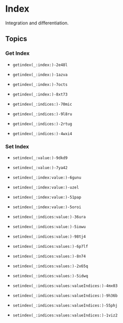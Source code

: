 # Index

Integration and differentiation.

## Topics

### Get Index

- ``getindex(_:index:)-2e48l``
- ``getindex(_:index:)-1azva``
- ``getindex(_:index:)-7octs``
- ``getindex(_:index:)-8xt73``

- ``getindex(_:indices:)-70mic``
- ``getindex(_:indices:)-9l8ru``
- ``getindex(_:indices:)-2rtug``
- ``getindex(_:indices:)-4wxi4``

### Set Index

- ``setindex(_:value:)-9dkd9``
- ``setindex(_:value:)-7ya42``

- ``setindex(_:index:value:)-6gunu``
- ``setindex(_:index:value:)-uzel``
- ``setindex(_:index:value:)-51pap``
- ``setindex(_:index:value:)-5oroi``

- ``setindex(_:indices:value:)-36ura``
- ``setindex(_:indices:value:)-5iowu``
- ``setindex(_:indices:value:)-98tj4``

- ``setindex(_:indices:values:)-6p7lf``
- ``setindex(_:indices:values:)-8n74``
- ``setindex(_:indices:values:)-2x65q``
- ``setindex(_:indices:values:)-5idwq``

- ``setindex(_:indices:values:valueIndices:)-4mx03``
- ``setindex(_:indices:values:valueIndices:)-9h36b``
- ``setindex(_:indices:values:valueIndices:)-55phj``
- ``setindex(_:indices:values:valueIndices:)-1viz2``
